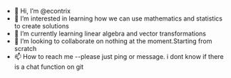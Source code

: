 - 👋 Hi, I’m @econtrix
- 👀 I’m interested in learning how we can use mathematics and statistics to create solutions
- 🌱 I’m currently learning linear algebra and vector transformations  
- 💞️ I’m looking to collaborate on nothing at the moment.Starting from scratch
- 📫 How to reach me --please just ping or message. i dont know if there is a chat function on git

<!---
econtrix/econtrix is a ✨ special ✨ repository because its `README.md` (this file) appears on your GitHub profile.
You can click the Preview link to take a look at your changes.
--->
